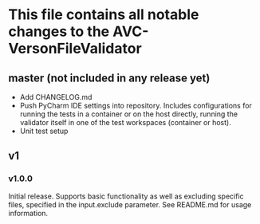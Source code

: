 # This file contains all notable changes to the AVC-VersonFileValidator

## master (not included in any release yet)
* Add CHANGELOG.md
* Push PyCharm IDE settings into repository.
    Includes configurations for running the tests in a container or on the host directly,
    running the validator itself in one of the test workspaces (container or host).
* Unit test setup


## v1
### v1.0.0
Initial release.
Supports basic functionality as well as excluding specific files, specified in the input.exclude parameter.
See README.md for usage information.
